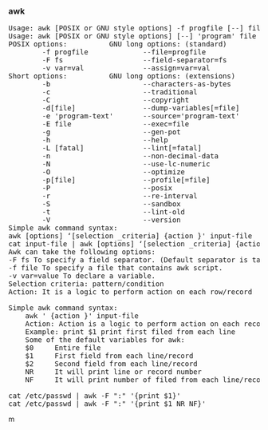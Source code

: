 ### awk

<pre>
Usage: awk [POSIX or GNU style options] -f progfile [--] file ...
Usage: awk [POSIX or GNU style options] [--] 'program' file ...
POSIX options:          GNU long options: (standard)
        -f progfile             --file=progfile
        -F fs                   --field-separator=fs
        -v var=val              --assign=var=val
Short options:          GNU long options: (extensions)
        -b                      --characters-as-bytes
        -c                      --traditional
        -C                      --copyright
        -d[file]                --dump-variables[=file]
        -e 'program-text'       --source='program-text'
        -E file                 --exec=file
        -g                      --gen-pot
        -h                      --help
        -L [fatal]              --lint[=fatal]
        -n                      --non-decimal-data
        -N                      --use-lc-numeric
        -O                      --optimize
        -p[file]                --profile[=file]
        -P                      --posix
        -r                      --re-interval
        -S                      --sandbox
        -t                      --lint-old
        -V                      --version
Simple awk command syntax:
awk [options] ‘[selection _criteria] {action }' input-file
cat input-file | awk [options] ‘[selection _criteria] {action }' input-file
Awk can take the following options:
-F fs To specify a field separator. (Default separator is tab and space)
-f file To specify a file that contains awk script.
-v var=value To declare a variable. 
Selection criteria: pattern/condition 
Action: It is a logic to perform action on each row/record

Simple awk command syntax:
    awk ' {action }' input-file
    Action: Action is a logic to perform action on each record.
    Example: print $1 print first filed from each line
    Some of the default variables for awk:
    $0     Entire file
    $1     First field from each line/record
    $2     Second field from each line/record
    NR     It will print line or record number
    NF     It will print number of filed from each line/record

cat /etc/passwd | awk -F ":" '{print $1}'
cat /etc/passwd | awk -F ":" '{print $1 NR NF}'
</pre>m